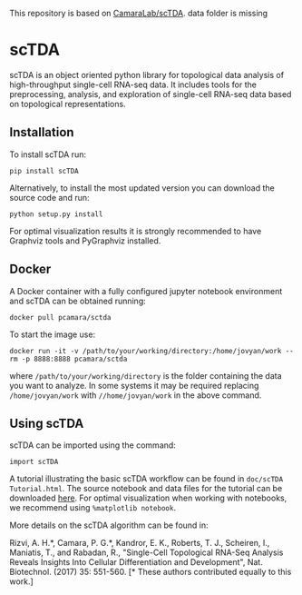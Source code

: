 This repository is based on [CamaraLab/scTDA](https://github.com/Naoto-Yamaguchi/scTDA.git).
data folder is missing


# scTDA
scTDA is an object oriented python library for topological data analysis of high-throughput single-cell RNA-seq
data. It includes tools for the preprocessing, analysis, and exploration of single-cell RNA-seq data based on topological representations.

## Installation

To install scTDA run:

`pip install scTDA`

Alternatively, to install the most updated version you can download the source code and run:

`python setup.py install`

For optimal visualization results it is strongly recommended to have Graphviz tools and PyGraphviz installed.

## Docker

A Docker container with a fully configured jupyter notebook environment and scTDA can be obtained running:

`docker pull pcamara/sctda`

To start the image use:

`docker run -it -v /path/to/your/working/directory:/home/jovyan/work --rm -p 8888:8888 pcamara/sctda`

where `/path/to/your/working/directory` is the folder containing the data you want to analyze. In some systems it may be required replacing `/home/jovyan/work` with `//home/jovyan/work` in the above command.

## Using scTDA

scTDA can be imported using the command:

`import scTDA`

A tutorial illustrating the basic scTDA workflow can be found in `doc/scTDA Tutorial.html`. The source notebook and data files for the 
tutorial can be downloaded [here](https://www.dropbox.com/s/ma80a641miteyxf/scTDA%20Tutorial.tar.gz?dl=0). For optimal visualization when working with notebooks, we recommend using `%matplotlib notebook`.

More details on the scTDA algorithm can be found in:

Rizvi, A. H.\*, Camara, P. G.\*, Kandror, E. K., Roberts, T. J., Scheiren, I., Maniatis, T., and Rabadan, R., 
"Single-Cell Topological RNA-Seq Analysis Reveals Insights Into Cellular Differentiation and Development", Nat. Biotechnol. (2017) 35: 551-560.
[\* These authors contributed equally to this work.]
